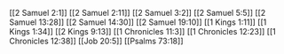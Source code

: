 [[2 Samuel 2:1]]
[[2 Samuel 2:11]]
[[2 Samuel 3:2]]
[[2 Samuel 5:5]]
[[2 Samuel 13:28]]
[[2 Samuel 14:30]]
[[2 Samuel 19:10]]
[[1 Kings 1:11]]
[[1 Kings 1:34]]
[[2 Kings 9:13]]
[[1 Chronicles 11:3]]
[[1 Chronicles 12:23]]
[[1 Chronicles 12:38]]
[[Job 20:5]]
[[Psalms 73:18]]
